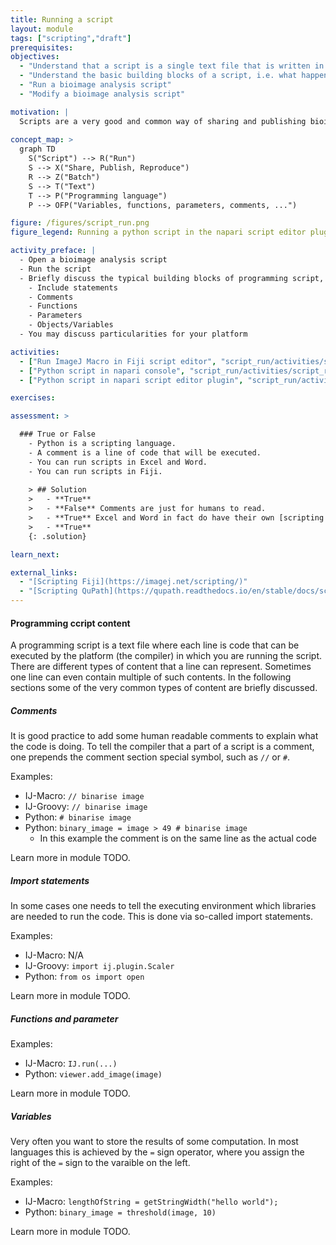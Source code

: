 ```yaml
---
title: Running a script
layout: module
tags: ["scripting","draft"]
prerequisites:
objectives:
  - "Understand that a script is a single text file that is written in a specific scripting language"
  - "Understand the basic building blocks of a script, i.e. what happens in each line"
  - "Run a bioimage analysis script"
  - "Modify a bioimage analysis script"

motivation: |
  Scripts are a very good and common way of sharing and publishing bioimage analysis workflows. It is thus very important to know how to run such scripts, e.g. when you find one in a publication or when someone in your bioimage analysis support develops such a script for you. Many of the common bioimage analysis platforms support scripting, e.g. Fiji, QuPath, napari.
  
concept_map: >
  graph TD
    S("Script") --> R("Run")
    S --> X("Share, Publish, Reproduce")
    R --> Z("Batch")
    S --> T("Text")
    T --> P("Programming language")
    P --> OFP("Variables, functions, parameters, comments, ...")

figure: /figures/script_run.png
figure_legend: Running a python script in the napari script editor plugin.

activity_preface: |
  - Open a bioimage analysis script
  - Run the script
  - Briefly discuss the typical building blocks of programming script, such as:
    - Include statements
    - Comments
    - Functions
    - Parameters
    - Objects/Variables
  - You may discuss particularities for your platform

activities:
  - ["Run ImageJ Macro in Fiji script editor", "script_run/activities/script_run_fiji_imagej_macro.md", "markdown"]
  - ["Python script in napari console", "script_run/activities/script_run_napari_terminal.md", "markdown"]
  - ["Python script in napari script editor plugin", "script_run/activities/script_run_napari_script_editor.md", "markdown"]

exercises:

assessment: >

  ### True or False
    - Python is a scripting language. 
    - A comment is a line of code that will be executed.
    - You can run scripts in Excel and Word.
    - You can run scripts in Fiji.
    
    > ## Solution
    >   - **True**
    >   - **False** Comments are just for humans to read.
    >   - **True** Excel and Word in fact do have their own [scripting capabilities}(https://support.microsoft.com/en-us/office/introduction-to-office-scripts-in-excel-9fbe283d-adb8-4f13-a75b-a81c6baf163a)
    >   - **True**
    {: .solution}

learn_next:

external_links:
  - "[Scripting Fiji](https://imagej.net/scripting/)"
  - "[Scripting QuPath](https://qupath.readthedocs.io/en/stable/docs/scripting/overview.html)"
---
```


#### Programming ccript content

A programming script is a text file where each line is code that can be executed by the platform (the compiler) in which you are running the script. There are different types of content that a line can represent. Sometimes one line can even contain multiple of such contents. In the following sections some of the very common types of content are briefly discussed.

##### Comments

It is good practice to add some human readable comments to explain what the code is doing. To tell the compiler that a part of a script is a comment, one prepends the comment section special symbol, such as `//` or `#`.

Examples:
- IJ-Macro: `// binarise image`
- IJ-Groovy: `// binarise image`
- Python: `# binarise image`
- Python: `binary_image = image > 49 # binarise image`
  - In this example the comment is on the same line as the actual code

Learn more in module TODO.

##### Import statements

In some cases one needs to tell the executing environment which libraries are needed to run the code. This is done via so-called import statements.

Examples:
- IJ-Macro: N/A
- IJ-Groovy: `import ij.plugin.Scaler`
- Python: `from os import open`

Learn more in module TODO.

##### Functions and parameter

Examples:
- IJ-Macro: `IJ.run(...)`
- Python: `viewer.add_image(image)`

Learn more in module TODO.

##### Variables

Very often you want to store the results of some computation. In most languages this is achieved by the `=` sign operator, where you assign the right of the `=` sign to the varaible on the left.

Examples:
- IJ-Macro: `lengthOfString = getStringWidth("hello world");`
- Python: `binary_image = threshold(image, 10)`

Learn more in module TODO.
